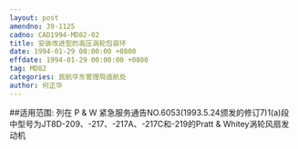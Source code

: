 ```yaml
---
layout: post
amendno: 39-1125
cadno: CAD1994-MD82-02
title: 安装改进型的高压涡轮包容环
date: 1994-01-29 00:00:00 +0800
effdate: 1994-01-29 00:00:00 +0800
tag: MD82
categories: 民航华东管理局适航处
author: 何正华
---
```


##适用范围:
列在 P & W 紧急服务通告NO.6053(1993.5.24颁发的修订7)1(a)段中型号为JT8D-209、-217、-217A、-217C和-219的Pratt & Whitey涡轮风扇发动机

